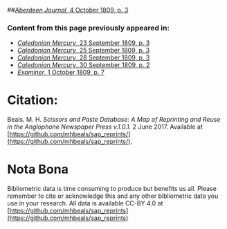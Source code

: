 ##[*Aberdeen Journal*, 4 October 1809, p. 3](https://mhbeals.github.io/sap_html/Aberdeen-Journal/Aberdeen-Journal-4-October-1809-p-3)

### Content from this page previously appeared in:
+ [*Caledonian Mercury*, 23 September 1809, p. 3](https://mhbeals.github.io/sap_html/Caledonian-Mercury/Caledonian-Mercury-23-September-1809-p-3)
+ [*Caledonian Mercury*, 25 September 1809, p. 3](https://mhbeals.github.io/sap_html/Caledonian-Mercury/Caledonian-Mercury-25-September-1809-p-3)
+ [*Caledonian Mercury*, 28 September 1809, p. 3](https://mhbeals.github.io/sap_html/Caledonian-Mercury/Caledonian-Mercury-28-September-1809-p-3)
+ [*Caledonian Mercury*, 30 September 1809, p. 2](https://mhbeals.github.io/sap_html/Caledonian-Mercury/Caledonian-Mercury-30-September-1809-p-2)
+ [*Examiner*, 1 October 1809, p. 7](https://mhbeals.github.io/sap_html/Examiner/Examiner-1-October-1809-p-7)
                    
# Citation: 

Beals. M. H. *Scissors and Paste Database: A Map of Reprinting and Reuse in the Anglophone Newspaper Press v.1.0.1.* 2 June 2017. Available at [https://github.com/mhbeals/sap_reprints/](https://github.com/mhbeals/sap_reprints/). 
                    
# Nota Bona

Bibliometric data is time consuming to produce but benefits us all. Please remember to cite or acknowledge this and any other bibliometric data you use in your research. All data is available CC-BY 4.0 at [https://github.com/mhbeals/sap_reprints](https://github.com/mhbeals/sap_reprints)
